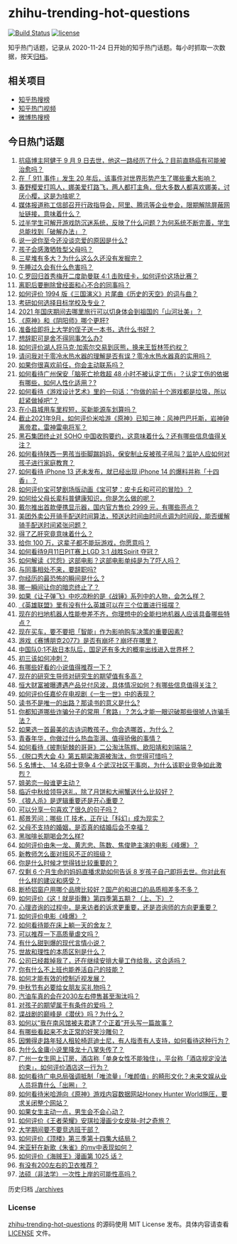 # zhihu-trending-hot-questions

[![Build Status](https://github.com/justjavac/zhihu-trending-hot-questions/workflows/ci/badge.svg?branch=master)](https://github.com/justjavac/zhihu-trending-hot-questions/actions)
[![license](https://img.shields.io/github/license/justjavac/zhihu-trending-hot-questions)](https://github.com/justjavac/zhihu-trending-hot-questions/blob/master/LICENSE)

知乎热门话题，记录从 2020-11-24 日开始的知乎热门话题。每小时抓取一次数据，按天[归档](./archives)。

## 相关项目

- [知乎热搜榜](https://github.com/justjavac/zhihu-trending-top-search)
- [知乎热门视频](https://github.com/justjavac/zhihu-trending-hot-video)
- [微博热搜榜](https://github.com/justjavac/weibo-trending-hot-search)

## 今日热门话题

<!-- BEGIN -->
<!-- 最后更新时间 Sun Sep 12 2021 12:02:35 GMT+0800 (China Standard Time) -->

1. [抗癌博主阿健于 9 月 9
   日去世，他这一路经历了什么？目前直肠癌有可能被治愈吗？](https://www.zhihu.com/question/484299537)
1. [在「 911 事件」发生 20
   年后，该事件对世界形势产生了哪些重大影响？](https://www.zhihu.com/question/486100582)
1. [春野樱爱打鸣人，娜美爱打路飞，两人都打主角，但大多数人都喜欢娜美，讨厌小樱，这是为啥呢？](https://www.zhihu.com/question/384613629)
1. [媒体报道称工信部召开行政指导会，阿里、腾讯等企业参会，限期解除屏蔽网址链接，意味着什么？](https://www.zhihu.com/question/486212129)
1. [过半学生可解开游戏防沉迷系统，反映了什么问题？为何系统不断完善，学生总能找到「破解办法」？](https://www.zhihu.com/question/485659609)
1. [说一说你至今还没谈恋爱的原因是什么?](https://www.zhihu.com/question/484257936)
1. [孩子会感激牺牲型父母吗？](https://www.zhihu.com/question/484341697)
1. [三星堆有多大？为什么这么久还没有发掘完？](https://www.zhihu.com/question/450341787)
1. [午睡过久会有什么危害吗？](https://www.zhihu.com/question/485433777)
1. [C 罗回归首秀梅开二度助曼联 4:1 击败纽卡，如何评价这场比赛？](https://www.zhihu.com/question/486264305)
1. [离职后要删除曾经面和心不合的同事吗？](https://www.zhihu.com/question/485731256)
1. [如何评价 1994 版《三国演义》片尾曲《历史的天空》的词与曲？](https://www.zhihu.com/question/29015031)
1. [考研如何选择目标学校及专业？](https://www.zhihu.com/question/31000102)
1. [2021 年国庆期间去哪里旅行可以切身体会到祖国的「山河壮美」？](https://www.zhihu.com/question/485560551)
1. [《原神》和《阴阳师》哪个更肝?](https://www.zhihu.com/question/485799182)
1. [准备给即将上大学的侄子送一本书，选什么书好？](https://www.zhihu.com/question/484077115)
1. [想辞职可是舍不得同事怎么办?](https://www.zhihu.com/question/484783428)
1. [如何评价湖人将马克·加索尔交易到灰熊，换来王哲林签约权？](https://www.zhihu.com/question/486100069)
1. [请问我对于零冷水热水器的理解是否有误？零冷水热水器真的实用吗？](https://www.zhihu.com/question/434866540)
1. [如果你很喜欢前任，你会主动联系吗？](https://www.zhihu.com/question/480787968)
1. [如何看待广州保安「脑死亡抢救超 48
   小时不被认定工伤」？认定工伤的依据有哪些，如何人性化适用？?](https://www.zhihu.com/question/486131904)
1. [如何看待《游戏设计艺术》里的一句话：”你做的前十个游戏都是垃圾，所以赶紧做掉吧”？](https://www.zhihu.com/question/480158402)
1. [在小县城用车里程短，买新能源车划算吗？](https://www.zhihu.com/question/464589825)
1. [截止2021年9月，如何评价米哈游《原神》已知三神：风神巴巴托斯，岩神钟离帝君，雷神雷电将军？](https://www.zhihu.com/question/485877356)
1. [黑石集团终止对 SOHO
   中国收购要约，这意味着什么？还有哪些信息值得关注？](https://www.zhihu.com/question/486009653)
1. [如何看待陕西一男孩当街脚踹妈妈，保安制止反被孩子吼叫？监护人应如何对孩子进行家庭教育？](https://www.zhihu.com/question/486099898)
1. [如何看待 iPhone 13 还未发布，就已经出现 iPhone 14
   的爆料并称「十四香」？](https://www.zhihu.com/question/485692205)
1. [如何评价宝可梦剧场版动画《宝可梦：皮卡丘和可可的冒险》？](https://www.zhihu.com/question/485591680)
1. [如何给父母长辈科普健康知识，你是怎么做的呢？](https://www.zhihu.com/question/482847633)
1. [戴尔推出首款便携显示器，国内官方售价 2999 元，有哪些亮点？](https://www.zhihu.com/question/485221872)
1. [美团外卖公开骑手配送时间算法，预送达时间由时间点调为时间段，能否缓解骑手配送时间紧张问题？](https://www.zhihu.com/question/485975381)
1. [得了乙肝究竟意味着什么？](https://www.zhihu.com/question/297114516)
1. [给你 100 万，这辈子都不能玩游戏，你愿意吗？](https://www.zhihu.com/question/484314489)
1. [如何看待9月11日PIT赛上LGD 3:1 战胜Spirit
   夺冠？](https://www.zhihu.com/question/486114040)
1. [如何解读《咒怨》这部电影？这部电影单纯是为了吓人吗？](https://www.zhihu.com/question/273544185)
1. [与同事相处不来，要辞职吗?](https://www.zhihu.com/question/484077237)
1. [你经历的最恐怖的瞬间是什么 ?](https://www.zhihu.com/question/459329916)
1. [哪一瞬间让你的暗恋终止了？](https://www.zhihu.com/question/485396302)
1. [如果《让子弹飞》中吃凉粉的是《战锤》系列中的人物，会怎么样？](https://www.zhihu.com/question/484842499)
1. [《英雄联盟》里有没有什么英雄可以在三个位置进行摇摆？](https://www.zhihu.com/question/483284960)
1. [现在的扫地机器人性能参差不齐，你理想中的全能扫地机器人应该具备哪些特点？](https://www.zhihu.com/question/485938390)
1. [现在买车，要不要把「智能」作为影响购车决策的重要因素?](https://www.zhihu.com/question/478413597)
1. [游戏《赛博朋克2077》是否有崩坏？崩坏在哪里？](https://www.zhihu.com/question/484260889)
1. [中国队0:1不敌日本队后，国足还有多大的概率出线进入世界杯？](https://www.zhihu.com/question/485421994)
1. [初三该如何冲刺？](https://www.zhihu.com/question/429390887)
1. [有哪些好看的小说值得推荐一下？](https://www.zhihu.com/question/453658677)
1. [现在的研究生导师对研究生的期望值有多高？](https://www.zhihu.com/question/483235638)
1. [恒大财富被曝遭遇产品兑付风波，具体情况如何？有哪些信息值得关注？](https://www.zhihu.com/question/486032930)
1. [如何评价任嘉伦在电视剧《一生一世》中的表现？](https://www.zhihu.com/question/484967566)
1. [读书不是唯一的出路？那读书的意义是什么?](https://www.zhihu.com/question/485688305)
1. [你都知道哪些诈骗分子的常用「套路」？怎么才能一眼识破那些很唬人诈骗手法？](https://www.zhihu.com/question/485405656)
1. [如果选一首最美的古诗词教孩子，你会选哪首，为什么？](https://www.zhihu.com/question/485281565)
1. [青春年华，你做过什么热血澎湃、值得骄傲的事情？](https://www.zhihu.com/question/456957044)
1. [如何看待《披荆斩棘的哥哥》二公淘汰陈辉、欧阳靖和刘端端？](https://www.zhihu.com/question/485941138)
1. [《脱口秀大会 4》第五期梁海源被淘汰，你觉得可惜吗？](https://www.zhihu.com/question/485632641)
1. [5 名博士、 14 名硕士竞争 4
   个武汉社区干事岗，为什么该职业竞争如此激烈？](https://www.zhihu.com/question/485940883)
1. [姐弟恋一般谁更主动？](https://www.zhihu.com/question/400714892)
1. [临近中秋给领导送礼，除了月饼和大闸蟹送什么比较好？](https://www.zhihu.com/question/484262360)
1. [《狼人杀》是逻辑重要还是开心重要？](https://www.zhihu.com/question/485427349)
1. [可以分享一句喜欢了很久的句子吗？](https://www.zhihu.com/question/461392537)
1. [郝景芳问：哪些 IT 技术，正在让「科幻」成为现实？](https://www.zhihu.com/question/485542829)
1. [父母不支持的婚姻，是否真的结婚后会不幸福？](https://www.zhihu.com/question/478977815)
1. [黑咖啡长期喝会怎么样?](https://www.zhihu.com/question/443313181)
1. [如何评价由朱一龙、黄志忠、陈数、焦俊艳主演的电影《峰爆》？](https://www.zhihu.com/question/456963116)
1. [新教师怎么面对班风不正的班级？](https://www.zhihu.com/question/440078539)
1. [你是什么时候才觉得钱比较重要的？](https://www.zhihu.com/question/485331442)
1. [仅剩 6 个月生命的妈妈直播求助如何告诉 8
   岁孩子自己即将去世。你对此有什么样的建议和感受？](https://www.zhihu.com/question/484545282)
1. [断桥铝窗户用哪个品牌比较好？国产的和进口的品质相差多不多？](https://www.zhihu.com/question/20670770)
1. [如何评价《这！就是街舞》第四季第五期？（上、下）？](https://www.zhihu.com/question/485579942)
1. [心理咨询的过程中，是来访者的诉求更重要，还是咨询师的方向更重要？](https://www.zhihu.com/question/485456180)
1. [如何评价电影《峰爆》？](https://www.zhihu.com/question/486212437)
1. [如何看待能在床上躺一天的舍友？](https://www.zhihu.com/question/318657086)
1. [可以推荐一下高质量虐文吗？](https://www.zhihu.com/question/482960981)
1. [有什么甜到爆的现代言情小说？](https://www.zhihu.com/question/479211335)
1. [世故和理性的本质区别是什么？](https://www.zhihu.com/question/485637923)
1. [公司已经裁掉我了，还在继续安排大量工作给我，这合适吗？](https://www.zhihu.com/question/393018074)
1. [你有什么不上班也能养活自己的技能？](https://www.zhihu.com/question/485023739)
1. [如何才能有效的控制近视发展？](https://www.zhihu.com/question/337704773)
1. [中秋节有必要给女朋友买礼物吗？](https://www.zhihu.com/question/64930777)
1. [汽油车真的会在2030左右停售甚至淘汰吗？](https://www.zhihu.com/question/478452945)
1. [对孩子的期望属于有条件的爱吗 ？](https://www.zhihu.com/question/484952342)
1. [谍战剧的巅峰是《潜伏》吗？为什么？](https://www.zhihu.com/question/467430277)
1. [如何以“我在南风馆被夫君逮了个正着”开头写一篇故事？](https://www.zhihu.com/question/476775099)
1. [有哪些看起来不太正常的好笑沙雕句？](https://www.zhihu.com/question/485418538)
1. [因懒得走路年轻人租轮椅逛迪士尼，有人指责有人支持，如何看待这种行为？](https://www.zhihu.com/question/485765561)
1. [为什么金庸小说里降龙十八掌失传了？](https://www.zhihu.com/question/342111256)
1. [广州一女生网上订房，酒店称「单身女性不能独住」，平台称「酒店规定没法约束」，如何评价酒店这一行为？](https://www.zhihu.com/question/485716876)
1. [如何看待广电总局强调抵制「唯流量」「唯颜值」的畸形文化？未来文娱从业人员将靠什么「出圈」？](https://www.zhihu.com/question/486044200)
1. [如何看待米哈游向《原神》游戏内容数据网站Honey Hunter
   World施压，要求关闭整个网站？](https://www.zhihu.com/question/486070906)
1. [如果女生主动一点，男生会不会心动？](https://www.zhihu.com/question/432129590)
1. [如何评价《王者荣耀》安琪拉漫画少女皮肤-时之奇旅？](https://www.zhihu.com/question/484866467)
1. [大学期间要不要竞选班干部？](https://www.zhihu.com/question/485452806)
1. [如何评价《顶楼》第三季第十四集大结局？](https://www.zhihu.com/question/486012651)
1. [宋亚轩在新歌《朱雀》的mv中表现如何？](https://www.zhihu.com/question/486037795)
1. [如何评价《海贼王》漫画第 1025 话？](https://www.zhihu.com/question/485522307)
1. [有没有200左右的卫衣推荐？](https://www.zhihu.com/question/426148850)
1. [法硕（非法学）一次性上岸的可能性高吗？](https://www.zhihu.com/question/439354956)

<!-- END -->

历史归档 [./archives](./archives)

### License

[zhihu-trending-hot-questions](https://github.com/justjavac/zhihu-trending-hot-questions)
的源码使用 MIT License 发布。具体内容请查看 [LICENSE](./LICENSE) 文件。
